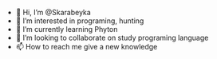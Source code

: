 - 👋 Hi, I’m @Skarabeyka
- 👀 I’m interested in programing, hunting
- 🌱 I’m currently learning Phyton
- 💞️ I’m looking to collaborate on study programing language
- 📫 How to reach me give a new knowledge

<!---
Skarabeyka/Skarabeyka is a ✨ special ✨ repository because its `README.md` (this file) appears on your GitHub profile.
You can click the Preview link to take a look at your changes.
--->

